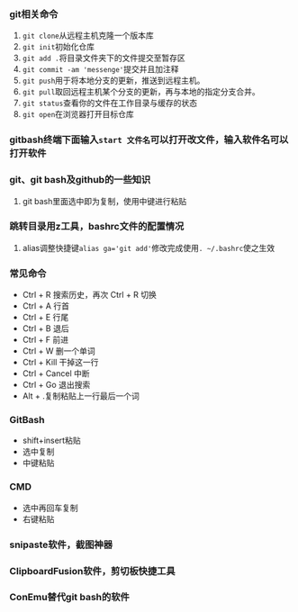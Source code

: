 ### git相关命令
1. `git clone`从远程主机克隆一个版本库
2. `git init`初始化仓库
3. `git add .`将目录文件夹下的文件提交至暂存区
4. `git commit -am 'messenge'`提交并且加注释 
5. `git push`用于将本地分支的更新，推送到远程主机。
6. `git pull`取回远程主机某个分支的更新，再与本地的指定分支合并。
7. `git status`查看你的文件在工作目录与缓存的状态
8. `git open`在浏览器打开目标仓库
### gitbash终端下面输入`start 文件名`可以打开改文件，输入软件名可以打开软件
### git、git bash及github的一些知识
1. git bash里面选中即为复制，使用中键进行粘贴
### 跳转目录用z工具，bashrc文件的配置情况
1. alias调整快捷键`alias ga='git add'`修改完成使用`. ~/.bashrc`使之生效
### 常见命令
- Ctrl + R 搜索历史，再次 Ctrl + R 切换
- Ctrl + A 行首
- Ctrl + E 行尾
- Ctrl + B 退后
- Ctrl + F 前进
- Ctrl + W 删一个单词
- Ctrl + Kill 干掉这一行
- Ctrl + Cancel 中断
- Ctrl + Go 退出搜索
- Alt + .复制粘贴上一行最后一个词
### GitBash
- shift+insert粘贴
- 选中复制
- 中键粘贴
### CMD
- 选中再回车复制
- 右键粘贴
### snipaste软件，截图神器
### ClipboardFusion软件，剪切板快捷工具
### ConEmu替代git bash的软件
